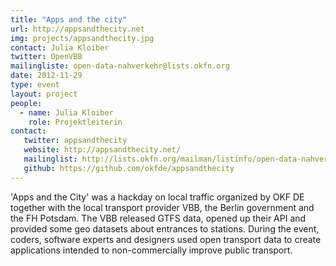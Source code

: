 ```yaml
---
title: "Apps and the city"
url: http://appsandthecity.net
img: projects/appsandthecity.jpg
contact: Julia Kloiber
twitter: OpenVBB
mailingliste: open-data-nahverkehr@lists.okfn.org
date: 2012-11-29
type: event
layout: project
people:
  - name: Julia Kloiber
    role: Projektleiterin
contact:
   twitter: appsandthecity
   website: http://appsandthecity.net/
   mailinglist: http://lists.okfn.org/mailman/listinfo/open-data-nahverkehr
   github: https://github.com/okfde/appsandthecity
---
```


'Apps and the City' was a hackday on local traffic organized by OKF DE together with the local transport provider VBB, the Berlin government and the FH Potsdam. The VBB released GTFS data, opened up their API and provided some geo datasets about entrances to stations. During the event, coders, software experts and designers used open transport data to create applications intended to non-commercially improve public transport.    